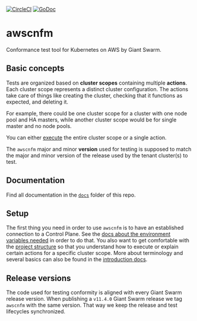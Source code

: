 [![CircleCI](https://circleci.com/gh/giantswarm/awscnfm.svg?style=shield)](https://circleci.com/gh/giantswarm/awscnfm)
[![GoDoc](https://godoc.org/github.com/giantswarm/awscnfm?status.svg)](https://pkg.go.dev/github.com/giantswarm/awscnfm?tab=overview)

# awscnfm

Conformance test tool for Kubernetes on AWS by Giant Swarm.

## Basic concepts

Tests are organized based on **cluster scopes** containing multiple **actions**. Each cluster scope represents a distinct cluster configuration. The actions take care of things like creating the cluster, checking that it functions as expected, and deleting it.

For example, there could be one cluster scope for a cluster with one node pool and HA masters, while another cluster scope would be for single master and no node pools.

You can either [execute](/giantswarm/awscnfm/blob/master/docs/using.md) the entire cluster scope or a single action.

The `awscnfm` major and minor **version** used for testing is supposed to match the major and minor version of the release used by the tenant cluster(s) to test.

## Documentation

Find all documentation in the [`docs`](https://github.com/giantswarm/awscnfm/tree/master/docs) folder of this repo.

## Setup

The first thing you need in order to use `awscnfm` is to have an established
connection to a Control Plane. See the [docs about the environment variables
needed](/docs/environment.md) in order to do that. You also want to get
comfortable with the [project structure](/docs/structure.md) so that you
understand how to execute or explain certain actions for a specific cluster
scope. More about terminology and several basics can also be found in the
[introduction docs](/docs/introduction.md).

## Release versions

The code used for testing conformity is aligned with every Giant Swarm release
version. When publishing a `v11.4.0` Giant Swarm release we tag `awscnfm` with
the same version. That way we keep the release and test lifecycles synchronized.
